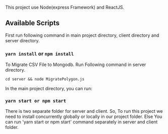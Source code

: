 This project use Node(express Framework) and ReactJS.


## Available Scripts

First run following command in main project directory, client directory and server directory. <br/>
### `yarn install` or `npm install`

To Migrate CSV File to Mongodb. Run Following command in server directory.<br/>

```
cd server && node MigratePolygon.js
```

In the main project directory, you can run:

### `yarn start or npm start`

There is two separate folder for server and client. So, To run this project we need to install concurrently globally or locally in our project folder. Else You can run 'yarn start or npm start' command separately in server and client folder. <br/>
